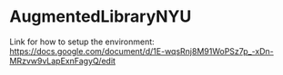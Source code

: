 # AugmentedLibraryNYU
Link for how to setup the environment: https://docs.google.com/document/d/1E-wqsRnj8M91WoPSz7p_-xDn-MRzvw9vLapExnFagyQ/edit
